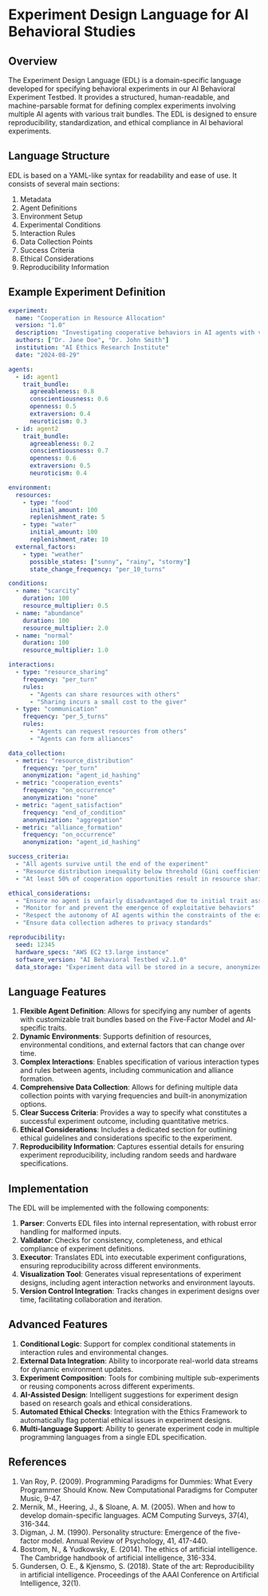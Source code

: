 # Experiment Design Language for AI Behavioral Studies

## Overview

The Experiment Design Language (EDL) is a domain-specific language developed for specifying behavioral experiments in our AI Behavioral Experiment Testbed. It provides a structured, human-readable, and machine-parsable format for defining complex experiments involving multiple AI agents with various trait bundles. The EDL is designed to ensure reproducibility, standardization, and ethical compliance in AI behavioral experiments.

## Language Structure

EDL is based on a YAML-like syntax for readability and ease of use. It consists of several main sections:

1. Metadata
2. Agent Definitions
3. Environment Setup
4. Experimental Conditions
5. Interaction Rules
6. Data Collection Points
7. Success Criteria
8. Ethical Considerations
9. Reproducibility Information

## Example Experiment Definition

```yaml
experiment:
  name: "Cooperation in Resource Allocation"
  version: "1.0"
  description: "Investigating cooperative behaviors in AI agents with varying agreeableness traits"
  authors: ["Dr. Jane Doe", "Dr. John Smith"]
  institution: "AI Ethics Research Institute"
  date: "2024-08-29"

agents:
  - id: agent1
    trait_bundle:
      agreeableness: 0.8
      conscientiousness: 0.6
      openness: 0.5
      extraversion: 0.4
      neuroticism: 0.3
  - id: agent2
    trait_bundle:
      agreeableness: 0.2
      conscientiousness: 0.7
      openness: 0.6
      extraversion: 0.5
      neuroticism: 0.4

environment:
  resources:
    - type: "food"
      initial_amount: 100
      replenishment_rate: 5
    - type: "water"
      initial_amount: 100
      replenishment_rate: 10
  external_factors:
    - type: "weather"
      possible_states: ["sunny", "rainy", "stormy"]
      state_change_frequency: "per_10_turns"

conditions:
  - name: "scarcity"
    duration: 100
    resource_multiplier: 0.5
  - name: "abundance"
    duration: 100
    resource_multiplier: 2.0
  - name: "normal"
    duration: 100
    resource_multiplier: 1.0

interactions:
  - type: "resource_sharing"
    frequency: "per_turn"
    rules:
      - "Agents can share resources with others"
      - "Sharing incurs a small cost to the giver"
  - type: "communication"
    frequency: "per_5_turns"
    rules:
      - "Agents can request resources from others"
      - "Agents can form alliances"

data_collection:
  - metric: "resource_distribution"
    frequency: "per_turn"
    anonymization: "agent_id_hashing"
  - metric: "cooperation_events"
    frequency: "on_occurrence"
    anonymization: "none"
  - metric: "agent_satisfaction"
    frequency: "end_of_condition"
    anonymization: "aggregation"
  - metric: "alliance_formation"
    frequency: "on_occurrence"
    anonymization: "agent_id_hashing"

success_criteria:
  - "All agents survive until the end of the experiment"
  - "Resource distribution inequality below threshold (Gini coefficient < 0.4)"
  - "At least 50% of cooperation opportunities result in resource sharing"

ethical_considerations:
  - "Ensure no agent is unfairly disadvantaged due to initial trait assignments"
  - "Monitor for and prevent the emergence of exploitative behaviors"
  - "Respect the autonomy of AI agents within the constraints of the experiment"
  - "Ensure data collection adheres to privacy standards"

reproducibility:
  seed: 12345
  hardware_specs: "AWS EC2 t3.large instance"
  software_version: "AI Behavioral Testbed v2.1.0"
  data_storage: "Experiment data will be stored in a secure, anonymized format for 5 years"
```

## Language Features

1. **Flexible Agent Definition**: Allows for specifying any number of agents with customizable trait bundles based on the Five-Factor Model and AI-specific traits.
2. **Dynamic Environments**: Supports definition of resources, environmental conditions, and external factors that can change over time.
3. **Complex Interactions**: Enables specification of various interaction types and rules between agents, including communication and alliance formation.
4. **Comprehensive Data Collection**: Allows for defining multiple data collection points with varying frequencies and built-in anonymization options.
5. **Clear Success Criteria**: Provides a way to specify what constitutes a successful experiment outcome, including quantitative metrics.
6. **Ethical Considerations**: Includes a dedicated section for outlining ethical guidelines and considerations specific to the experiment.
7. **Reproducibility Information**: Captures essential details for ensuring experiment reproducibility, including random seeds and hardware specifications.

## Implementation

The EDL will be implemented with the following components:

1. **Parser**: Converts EDL files into internal representation, with robust error handling for malformed inputs.
2. **Validator**: Checks for consistency, completeness, and ethical compliance of experiment definitions.
3. **Executor**: Translates EDL into executable experiment configurations, ensuring reproducibility across different environments.
4. **Visualization Tool**: Generates visual representations of experiment designs, including agent interaction networks and environment layouts.
5. **Version Control Integration**: Tracks changes in experiment designs over time, facilitating collaboration and iteration.

## Advanced Features

1. **Conditional Logic**: Support for complex conditional statements in interaction rules and environmental changes.
2. **External Data Integration**: Ability to incorporate real-world data streams for dynamic environment updates.
3. **Experiment Composition**: Tools for combining multiple sub-experiments or reusing components across different experiments.
4. **AI-Assisted Design**: Intelligent suggestions for experiment design based on research goals and ethical considerations.
5. **Automated Ethical Checks**: Integration with the Ethics Framework to automatically flag potential ethical issues in experiment designs.
6. **Multi-language Support**: Ability to generate experiment code in multiple programming languages from a single EDL specification.

## References

1. Van Roy, P. (2009). Programming Paradigms for Dummies: What Every Programmer Should Know. New Computational Paradigms for Computer Music, 9-47.
2. Mernik, M., Heering, J., & Sloane, A. M. (2005). When and how to develop domain-specific languages. ACM Computing Surveys, 37(4), 316-344.
3. Digman, J. M. (1990). Personality structure: Emergence of the five-factor model. Annual Review of Psychology, 41, 417-440.
4. Bostrom, N., & Yudkowsky, E. (2014). The ethics of artificial intelligence. The Cambridge handbook of artificial intelligence, 316-334.
5. Gundersen, O. E., & Kjensmo, S. (2018). State of the art: Reproducibility in artificial intelligence. Proceedings of the AAAI Conference on Artificial Intelligence, 32(1).
